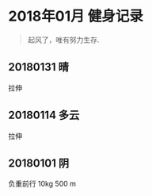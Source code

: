 # 2018年01月 健身记录   
> 起风了，唯有努力生存.

## 20180131 晴
拉伸

## 20180114 多云  
拉伸  


## 20180101 阴  
负重前行  10kg 500 m
